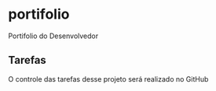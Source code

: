 # portifolio
Portifolio do Desenvolvedor

## Tarefas

O controle das tarefas desse projeto será realizado no GitHub
